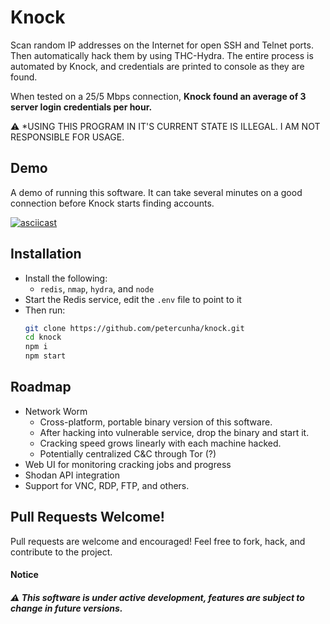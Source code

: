 # Knock
Scan random IP addresses on the Internet for open SSH and Telnet ports. Then automatically hack them by using THC-Hydra. The entire process is automated by Knock, and credentials are printed to console as they are found. 

When tested on a 25/5 Mbps connection, **Knock found an average of 3 server login credentials per hour.**

:warning: *USING THIS PROGRAM IN IT'S CURRENT STATE IS ILLEGAL. I AM NOT RESPONSIBLE FOR USAGE.


## Demo
A demo of running this software. It can take several minutes on a good connection before Knock starts finding accounts.

[![asciicast](https://asciinema.org/a/UCcMXi1wl2Zs3OZYjGigmaxUS.svg)](https://asciinema.org/a/UCcMXi1wl2Zs3OZYjGigmaxUS)

## Installation
- Install the following:
  - `redis`, `nmap`, `hydra`, and `node`
- Start the Redis service, edit the `.env` file to point to it
- Then run:
  ```bash
  git clone https://github.com/petercunha/knock.git
  cd knock
  npm i
  npm start
  ```

## Roadmap
- Network Worm
  - Cross-platform, portable binary version of this software.
  - After hacking into vulnerable service, drop the binary and start it.
  - Cracking speed grows linearly with each machine hacked.
  - Potentially centralized C&C through Tor (?)
- Web UI for monitoring cracking jobs and progress
- Shodan API integration
- Support for VNC, RDP, FTP, and others.

## Pull Requests Welcome!
Pull requests are welcome and encouraged! Feel free to fork, hack, and contribute to the project.

#### Notice
##### :warning: This software is under active development, features are subject to change in future versions.
